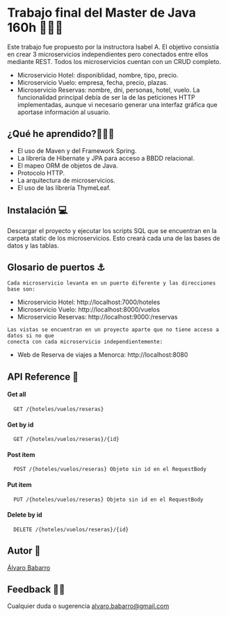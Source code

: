 
# Trabajo final del Master de Java 160h 👨🏻‍💻

Este trabajo fue propuesto por la instructora Isabel A.
El objetivo consistía en crear 3 microservicios independientes pero conectados entre ellos mediante REST. Todos los microservicios cuentan con un CRUD completo.
* Microservicio Hotel: disponiblidad, nombre, tipo, precio.
* Microservicio Vuelo: empresa, fecha, precio, plazas.
* Microservicio Reservas: nombre, dni, personas, hotel, vuelo.
La funcionalidad principal debía de ser la de las peticiones HTTP implementadas, aunque vi necesario generar una interfaz gráfica que aportase información al usuario.



## ¿Qué he aprendido?👨🏻‍🎓
* El uso de Maven y del Framework Spring.
* La librería de Hibernate y JPA para acceso a BBDD relacional.
* El mapeo ORM de objetos de Java.
* Protocolo HTTP.
* La arquitectura de microservicios.
* El uso de las librería ThymeLeaf.


## Instalación 💻

Descargar el proyecto y ejecutar los scripts SQL que se encuentran en la carpeta static de los microservicios. Esto creará cada una de las bases de datos y las tablas.
    
## Glosario de puertos ⚓

```
Cada microservicio levanta en un puerto diferente y las direcciones base son:
```
* Microservicio Hotel: http://localhost:7000/hoteles
* Microservicio Vuelo: http://localhost:8000/vuelos
* Microservicio Reservas: http://localhost:9000:/reservas
```
Las vistas se encuentran en un proyecto aparte que no tiene acceso a datos si no que 
conecta con cada microservicio independientemente:
```
* Web de Reserva de viajes a Menorca: http://localhost:8080
## API Reference 🔌

#### Get all

```http
  GET /{hoteles/vuelos/reseras}
```
#### Get by id

```http
  GET /{hoteles/vuelos/reseras}/{id}
```
#### Post item

```http
  POST /{hoteles/vuelos/reseras} Objeto sin id en el RequestBody
```
#### Put item

```http
  PUT /{hoteles/vuelos/reseras} Objeto sin id en el RequestBody
```
#### Delete by id

```http
  DELETE /{hoteles/vuelos/reseras}/{id}
```
## Autor 🧠

[Álvaro Babarro](https://www.github.com/ErGorry) 


## Feedback 🙌🏻

Cualquier duda o sugerencia alvaro.babarro@gmail.com

